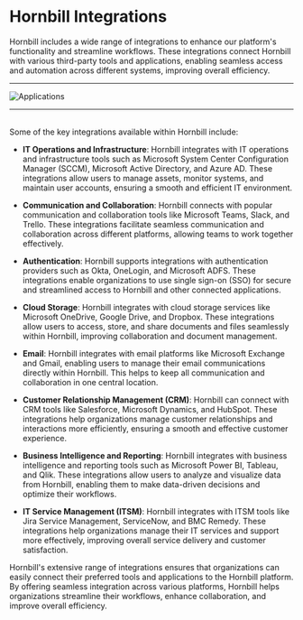 # Hornbill Integrations

Hornbill includes a wide range of integrations to enhance our platform's functionality and streamline workflows. These integrations connect Hornbill with various third-party tools and applications, enabling seamless access and automation across different systems, improving overall efficiency. 

<hr>

![Applications](/_books/esp-fundamentals/about/images/integration_gallery.png)

<hr><br>
Some of the key integrations available within Hornbill include:

- __IT Operations and Infrastructure__: Hornbill integrates with IT operations and infrastructure tools such as Microsoft System Center Configuration Manager (SCCM), Microsoft Active Directory, and Azure AD. These integrations allow users to manage assets, monitor systems, and maintain user accounts, ensuring a smooth and efficient IT environment.

- __Communication and Collaboration__: Hornbill connects with popular communication and collaboration tools like Microsoft Teams, Slack, and Trello. These integrations facilitate seamless communication and collaboration across different platforms, allowing teams to work together effectively.

- __Authentication__: Hornbill supports integrations with authentication providers such as Okta, OneLogin, and Microsoft ADFS. These integrations enable organizations to use single sign-on (SSO) for secure and streamlined access to Hornbill and other connected applications.

- __Cloud Storage__: Hornbill integrates with cloud storage services like Microsoft OneDrive, Google Drive, and Dropbox. These integrations allow users to access, store, and share documents and files seamlessly within Hornbill, improving collaboration and document management.

- __Email__: Hornbill integrates with email platforms like Microsoft Exchange and Gmail, enabling users to manage their email communications directly within Hornbill. This helps to keep all communication and collaboration in one central location.

- __Customer Relationship Management (CRM)__: Hornbill can connect with CRM tools like Salesforce, Microsoft Dynamics, and HubSpot. These integrations help organizations manage customer relationships and interactions more efficiently, ensuring a smooth and effective customer experience.

- __Business Intelligence and Reporting__: Hornbill integrates with business intelligence and reporting tools such as Microsoft Power BI, Tableau, and Qlik. These integrations allow users to analyze and visualize data from Hornbill, enabling them to make data-driven decisions and optimize their workflows.

- __IT Service Management (ITSM)__: Hornbill integrates with ITSM tools like Jira Service Management, ServiceNow, and BMC Remedy. These integrations help organizations manage their IT services and support more effectively, improving overall service delivery and customer satisfaction.

Hornbill's extensive range of integrations ensures that organizations can easily connect their preferred tools and applications to the Hornbill platform. By offering seamless integration across various platforms, Hornbill helps organizations streamline their workflows, enhance collaboration, and improve overall efficiency.